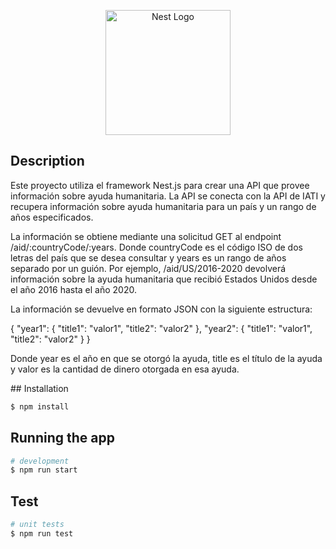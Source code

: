 <p align="center">
  <a href="http://nestjs.com/" target="blank"><img src="https://nestjs.com/img/logo-small.svg" width="200" alt="Nest Logo" /></a>
</p>

[circleci-image]: https://img.shields.io/circleci/build/github/nestjs/nest/master?token=abc123def456
[circleci-url]: https://circleci.com/gh/nestjs/nest


## Description

<p>
  Este proyecto utiliza el framework Nest.js para crear una API que provee información sobre ayuda humanitaria. La API se conecta con la API de IATI y recupera información sobre ayuda humanitaria para un país y un rango de años especificados.

La información se obtiene mediante una solicitud GET al endpoint /aid/:countryCode/:years. Donde countryCode es el código ISO de dos letras del país que se desea consultar y years es un rango de años separado por un guión. Por ejemplo, /aid/US/2016-2020 devolverá información sobre la ayuda humanitaria que recibió Estados Unidos desde el año 2016 hasta el año 2020.

La información se devuelve en formato JSON con la siguiente estructura:
</p>
<p>
{
  "year1": {
    "title1": "valor1",
    "title2": "valor2"
  },
  "year2": {
    "title1": "valor1",
    "title2": "valor2"
  }
}
</p>
<p>
Donde year es el año en que se otorgó la ayuda, title es el título de la ayuda y valor es la cantidad de dinero otorgada en esa ayuda.
</p>
## Installation

```bash
$ npm install
```

## Running the app

```bash
# development
$ npm run start
```

## Test

```bash
# unit tests
$ npm run test
```

